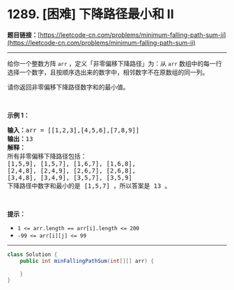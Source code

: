 # 1289. [困难] 下降路径最小和  II

**题目链接：**[https://leetcode-cn.com/problems/minimum-falling-path-sum-ii](https://leetcode-cn.com/problems/minimum-falling-path-sum-ii)

---

<div class="content__1Y2H">
 <div class="notranslate">
  <p>给你一个整数方阵&nbsp;<code>arr</code>&nbsp;，定义「非零偏移下降路径」为：从&nbsp;<code>arr</code> 数组中的每一行选择一个数字，且按顺序选出来的数字中，相邻数字不在原数组的同一列。</p> 
  <p>请你返回非零偏移下降路径数字和的最小值。</p> 
  <p>&nbsp;</p> 
  <p><strong>示例 1：</strong></p> 
  <pre class="language-text"><strong>输入：</strong>arr = [[1,2,3],[4,5,6],[7,8,9]]
<strong>输出：</strong>13
<strong>解释：</strong>
所有非零偏移下降路径包括：
[1,5,9], [1,5,7], [1,6,7], [1,6,8],
[2,4,8], [2,4,9], [2,6,7], [2,6,8],
[3,4,8], [3,4,9], [3,5,7], [3,5,9]
下降路径中数字和最小的是&nbsp;[1,5,7] ，所以答案是&nbsp;13 。
</pre> 
  <p>&nbsp;</p> 
  <p><strong>提示：</strong></p> 
  <ul> 
   <li><code>1 &lt;= arr.length == arr[i].length &lt;= 200</code></li> 
   <li><code>-99 &lt;= arr[i][j] &lt;= 99</code></li> 
  </ul> 
 </div>
</div>

---

```java
class Solution {
    public int minFallingPathSum(int[][] arr) {
        
    }
}
```